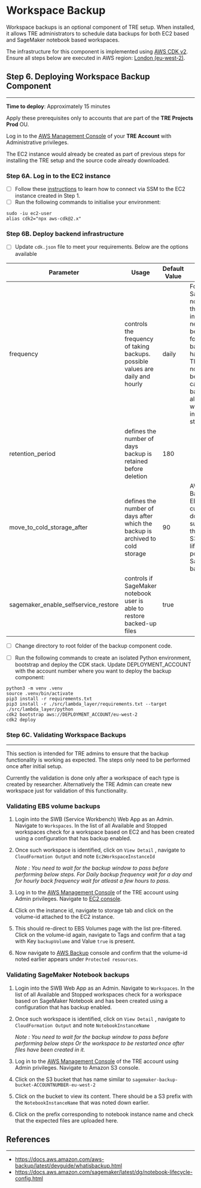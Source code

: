 # Workspace Backup

Workspace backups is an optional component of TRE setup.
When installed, it allows TRE administrators to schedule data
backups for both EC2 based and SageMaker notebook based workspaces.

The infrastructure for this component is implemented using [AWS CDK v2](https://docs.aws.amazon.com/cdk/v2/guide/home.html).
Ensure all steps below are executed in AWS region: [London (eu-west-2)](https://eu-west-2.console.aws.amazon.com/).

## Step 6. Deploying Workspace Backup Component

---

**Time to deploy**: Approximately 15 minutes

Apply these prerequisites only to accounts that are part of the **TRE Projects Prod** OU.

Log in to the [AWS Management Console](https://console.aws.amazon.com/)
of your **TRE Account** with Administrative privileges.

The EC2 instance would already be created as part of previous
steps for installing the TRE setup and the source code already downloaded.

### Step 6A. Log in to the EC2 instance

- [ ] Follow these [instructions](https://docs.aws.amazon.com/AWSEC2/latest/UserGuide/session-manager.html)
  to learn how to connect via SSM to the EC2 instance created in Step 1.
- [ ] Run the following commands to initialise your environment:

```console
sudo -iu ec2-user
alias cdk2="npx aws-cdk@2.x"
```

### Step 6B. Deploy backend infrastructure

- [ ] Update `cdk.json` file to meet your requirements. Below are
      the options available

|Parameter|Usage|Default Value|Notes|
|---------|-----|-------------|-----|
|frequency|controls the frequency of taking backups. possible values are daily and hourly|daily|For SageMaker notebooks, the instance needs to be running for the backup to happen. This might not always be the case so a backup is also taken when instance is started|
|retention_period|defines the number of days backup is retained before deletion|180||
|move_to_cold_storage_after|defines the number of days after which the backup is archived to cold storage|90|AWS Backup for EBS currently does not support this. Uses S3 lifecycle policy for SageMaker backups|
|sagemaker_enable_selfservice_restore|controls if SageMaker notebook user is able to restore backed-up files|true||

- [ ] Change directory to root folder of the backup component code.

- [ ] Run the following commands to create an isolated Python environment, bootstrap and deploy the CDK stack.
      Update DEPLOYMENT_ACCOUNT with the account number where you want to deploy the backup component:

```console
python3 -m venv .venv
source .venv/bin/activate
pip3 install -r requirements.txt
pip3 install -r ./src/lambda_layer/requirements.txt --target ./src/lambda_layer/python
cdk2 bootstrap aws://DEPLOYMENT_ACCOUNT/eu-west-2
cdk2 deploy
```

### Step 6C. Validating Workspace Backups

---

This section is intended for TRE admins to ensure
that the backup functionality is working as expected.
The steps only need to be performed once after initial setup.

Currently the validation is done only after a workspace of
each type is created by researcher. Alternatively the TRE
Admin can create new workspace just for validation of
this functionality.

### Validating EBS volume backups

1. Login into the SWB (Service Workbench) Web App as an Admin.
   Navigate to `Workspaces`. In  the list of
   all Available and Stopped workspaces check for a workspace
   based on EC2 and has been created using a configuration
   that has backup enabled.

1. Once such workspace is identified, click on `View Detail`
   , navigate to `CloudFormation Output` and note `Ec2WorkspaceInstanceId`

   *Note : You need to wait for the backup window to pass before
   performing below steps. For Daily backup frequency wait for a day
   and for hourly back frequency wait for atleast a few hours to pass.*

1. Log in to the [AWS Management Console](https://console.aws.amazon.com/)
   of the TRE account using Admin privileges.
   Navigate to [EC2 console](https://eu-west-2.console.aws.amazon.com/ec2/v2/home?region=eu-west-2#Instances:).

1. Click on the instance id, navigate to storage tab and click on
   the volume-id attached to the EC2 instance.

1. This should re-direct to EBS Volumes page with the list pre-filtered.
   Click on the volume-id again, navigate to Tags and confirm that a tag
   with Key `backupVolume` and Value `true` is present.

1. Now navigate to [AWS Backup](https://eu-west-2.console.aws.amazon.com/backup/home?region=eu-west-2#/resources) console
   and confirm that the volume-id noted earlier appears under `Protected resources`.

### Validating SageMaker Notebook backups

1. Login into the SWB Web App as an Admin.
   Navigate to `Workspaces`. In  the list of
   all Available and Stopped workspaces check for a workspace
   based on SageMaker Notebook and has been created using a configuration
   that has backup enabled.

1. Once such workspace is identified, click on `View Detail`
   , navigate to `CloudFormation Output` and note `NotebookInstanceName`

   *Note : You need to wait for the backup window to pass before
   performing below steps Or the workspace to be restarted once
   after files have been created in it.*

1. Log in to the [AWS Management Console](https://console.aws.amazon.com/)
   of the TRE account using Admin privileges. Navigate to Amazon S3 console.

1. Click on the S3 bucket that has name similar to
   `sagemaker-backup-bucket-ACCOUNTNUMBER-eu-west-2`

1. Click on the bucket to view its content.
   There should be a S3 prefix with the `NotebookInstanceName`
   that was noted down earlier.

1. Click on the prefix corresponding to notebook instance
   name and check that the expected files are uploaded here.

## References

---

- <https://docs.aws.amazon.com/aws-backup/latest/devguide/whatisbackup.html>
- <https://docs.aws.amazon.com/sagemaker/latest/dg/notebook-lifecycle-config.html>
